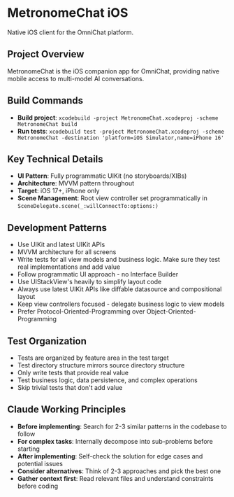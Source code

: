 # MetronomeChat iOS

Native iOS client for the OmniChat platform.

## Project Overview
MetronomeChat is the iOS companion app for OmniChat, providing native mobile access to multi-model AI conversations.

## Build Commands
- **Build project**: `xcodebuild -project MetronomeChat.xcodeproj -scheme MetronomeChat build`
- **Run tests**: `xcodebuild test -project MetronomeChat.xcodeproj -scheme MetronomeChat -destination 'platform=iOS Simulator,name=iPhone 16'`

## Key Technical Details
- **UI Pattern**: Fully programmatic UIKit (no storyboards/XIBs)
- **Architecture**: MVVM pattern throughout
- **Target**: iOS 17+, iPhone only
- **Scene Management**: Root view controller set programmatically in `SceneDelegate.scene(_:willConnectTo:options:)`

## Development Patterns
- Use UIKit and latest UIKit APIs
- MVVM architecture for all screens
- Write tests for all view models and business logic. Make sure they test real implementations and add value
- Follow programmatic UI approach - no Interface Builder
- Use UIStackView's heavily to simplify layout code
- Always use latest UIKit APIs like diffable datasource and compositional layout
- Keep view controllers focused - delegate business logic to view models
- Prefer Protocol-Oriented-Programming over Object-Oriented-Programming

## Test Organization
- Tests are organized by feature area in the test target
- Test directory structure mirrors source directory structure
- Only write tests that provide real value
- Test business logic, data persistence, and complex operations
- Skip trivial tests that don't add value

## Claude Working Principles
- **Before implementing**: Search for 2-3 similar patterns in the codebase to follow
- **For complex tasks**: Internally decompose into sub-problems before starting
- **After implementing**: Self-check the solution for edge cases and potential issues
- **Consider alternatives**: Think of 2-3 approaches and pick the best one
- **Gather context first**: Read relevant files and understand constraints before coding
